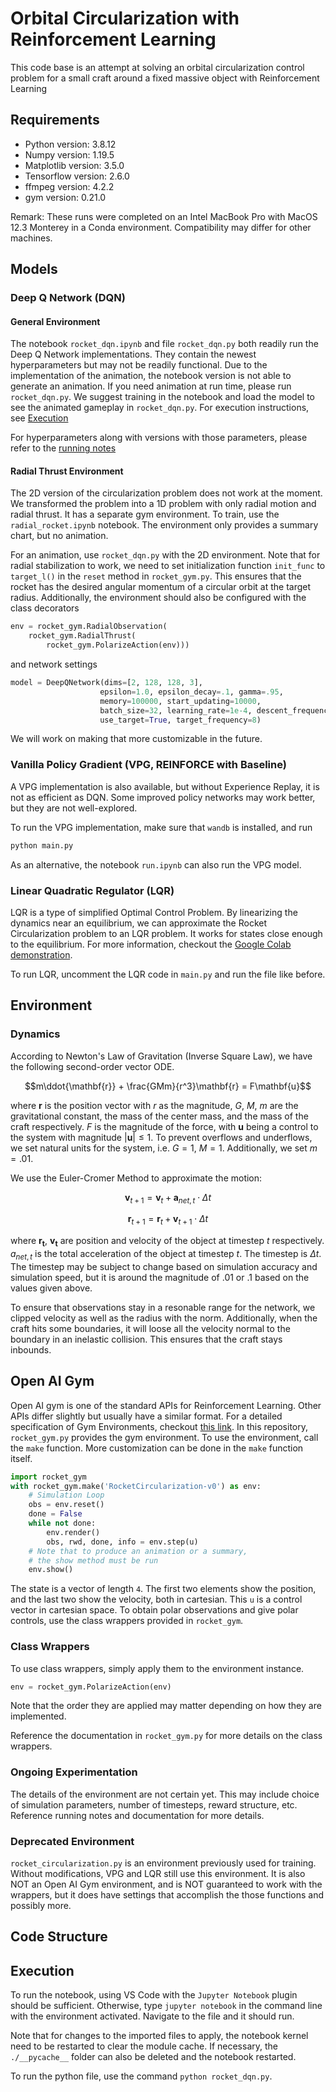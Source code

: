 # Orbital Circularization with Reinforcement Learning

This code base is an attempt at solving an orbital circularization control
problem for a small craft around a fixed massive object with Reinforcement
Learning

## Requirements

- Python version: 3.8.12
- Numpy version: 1.19.5
- Matplotlib version: 3.5.0
- Tensorflow version: 2.6.0
- ffmpeg version: 4.2.2
- gym version: 0.21.0

Remark: These runs were completed on an Intel MacBook Pro with MacOS 12.3 
Monterey in a Conda environment. Compatibility may differ for other 
machines. 

## Models

### Deep Q Network (DQN)

#### General Environment

The notebook `rocket_dqn.ipynb` and file `rocket_dqn.py` both readily run 
the Deep Q Network implementations. They contain the newest hyperparameters
but may not be readily functional. Due to the implementation of the 
animation, the notebook version is not able to generate an animation. If 
you need animation at run time, please run `rocket_dqn.py`. We suggest 
training in the notebook and load the model to see the animated gameplay in 
`rocket_dqn.py`. For execution instructions, see [Execution](#Execution)

For hyperparameters along with versions with those parameters,
please refer to the 
[running notes](https://docs.google.com/document/d/1E03SGqcWgLNUoU_IawYxPLhMxpBwwk5Vu3pEcD3UJ4E/edit?usp=sharing)

#### Radial Thrust Environment

The 2D version of the circularization problem does not work at the moment. 
We transformed the problem into a 1D problem with only radial motion
and radial thrust. It has a separate gym environment. To train, use the
`radial_rocket.ipynb` notebook. The environment only provides a summary
chart, but no animation.

For an animation, use `rocket_dqn.py` with the 
2D environment. Note that for radial stabilization to work, we need
to set initialization function `init_func` to `target_l()` in the `reset` 
method in `rocket_gym.py`. This ensures that the rocket has the desired
angular momentum of a circular orbit at the target radius.
Additionally, the environment should also be configured with the class
decorators
```python
env = rocket_gym.RadialObservation(
    rocket_gym.RadialThrust(
        rocket_gym.PolarizeAction(env)))
```
and network settings
```python
model = DeepQNetwork(dims=[2, 128, 128, 3],
                    epsilon=1.0, epsilon_decay=.1, gamma=.95,
                    memory=100000, start_updating=10000,
                    batch_size=32, learning_rate=1e-4, descent_frequency=16, update_frequency=1,
                    use_target=True, target_frequency=8)
```

We will work on making that more customizable in the future. 

### Vanilla Policy Gradient (VPG, REINFORCE with Baseline)

A VPG implementation is also available, but without Experience Replay, it is
not as efficient as DQN. Some improved policy networks may work better, 
but they are not well-explored.

To run the VPG implementation, make sure that `wandb` is installed, and run

```bash
python main.py
```

As an alternative, the notebook `run.ipynb` can also run the VPG model.

### Linear Quadratic Regulator (LQR)

LQR is a type of simplified Optimal Control Problem. By linearizing the
dynamics near an equilibrium, we can approximate the Rocket Circularization
problem to an LQR problem. It works for states close enough to the equilibrium. For more information, checkout the [Google Colab demonstration](https://colab.research.google.com/drive/1gU3B9EPqj-WBo_FEwV74bbFS9yBnYnCg?usp=sharing).

To run LQR, uncomment the LQR code in `main.py` and run the file like before.

## Environment

### Dynamics

According to Newton's Law of Gravitation (Inverse Square Law),
we have the following second-order vector ODE. 

$$m\ddot{\mathbf{r}} + \frac{GMm}{r^3}\mathbf{r} = F\mathbf{u}$$

where $\mathbf{r}$ is the position vector with $r$ as the magnitude,
$G$, $M$, $m$ are the gravitational constant, the mass of the center
mass, and the mass of the craft respectively. $F$ is the magnitude 
of the force, with $\mathbf{u}$ being a control to the system with
magnitude $|\mathbf{u}|\leq 1$. To prevent overflows and underflows, 
we set natural units for the system, i.e. $G=1$, $M=1$. Additionally,
we set $m=.01$.

We use the Euler-Cromer Method to approximate the motion:

$$\mathbf{v}_{t+1} = \mathbf{v}_t + \mathbf{a}_{net, t} \cdot \Delta t$$

$$\mathbf{r}_{t+1} = \mathbf{r}_t + \mathbf{v}_{t+1} \cdot \Delta t$$

where $\mathbf{r_t}$, $\mathbf{v_t}$ are position and velocity of the 
object at timestep $t$ respectively. $a_{net, t}$ is the total acceleration 
of the object at timestep $t$. The timestep is $\Delta t$. The timestep
may be subject to change based on simulation accuracy and simulation
speed, but it is around the magnitude of $.01$ or $.1$ based on the values
given above.

To ensure that observations stay in a resonable range for the network, we
clipped velocity as well as the radius with the norm. Additionally, when the 
craft hits some boundaries, it will loose all the velocity normal
to the boundary in an inelastic collision. This ensures that the craft stays
inbounds.

## Open AI Gym

Open AI gym is one of the standard APIs for Reinforcement Learning. 
Other APIs differ slightly but usually have a similar format.
For a detailed specification of Gym Environments, checkout [this link](https://www.gymlibrary.ml/content/api/). In this repository, `rocket_gym.py`
provides the gym environment. To use the environment, call the `make` 
function. More customization can be done in the `make` function itself.
```python
import rocket_gym
with rocket_gym.make('RocketCircularization-v0') as env:
    # Simulation Loop
    obs = env.reset()
    done = False
    while not done:
        env.render()
        obs, rwd, done, info = env.step(u)
    # Note that to produce an animation or a summary,
    # the show method must be run
    env.show()
```

The state is a vector of length `4`. The first two elements show the 
position, and the last two show the velocity, both in cartesian.
This `u` is a control vector in cartesian space. To obtain polar observations
and give polar controls, use the class wrappers provided in `rocket_gym`.

### Class Wrappers

To use class wrappers, simply apply them to the environment instance.
```python
env = rocket_gym.PolarizeAction(env)
```
Note that the order they are applied may matter depending on how they are 
implemented.

Reference the documentation in `rocket_gym.py` for more details on the class 
wrappers.

### Ongoing Experimentation

The details of the environment are not certain yet. This may include choice 
of simulation parameters, number of timesteps, reward structure, etc.
Reference running notes and documentation for more details.

### Deprecated Environment

`rocket_circularization.py` is an environment previously used for training. 
Without modifications, VPG and LQR still use this environment. It is also 
NOT an Open AI Gym environment, and is NOT guaranteed to work with the 
wrappers, but it does have settings that accomplish the those functions 
and possibly more.

## Code Structure

## Execution

To run the notebook, using VS Code with the `Jupyter Notebook` 
plugin should be sufficient. Otherwise, type `jupyter notebook` in the 
command line with the environment activated. Navigate to the file and it should run. 

Note that for changes to the imported files to apply, the notebook kernel
 need to be restarted to clear the module cache. If necessary, the `./__pycache__` folder can also be deleted and the notebook restarted.

To run the python file, use the command `python rocket_dqn.py`.